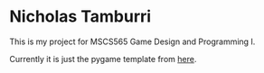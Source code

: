 # Nicholas Tamburri

This is my project for MSCS565 Game Design and Programming I.

Currently it is just the pygame template from [here](http://programarcadegames.com/python_examples/show_file.php?file=game_class_example.py).